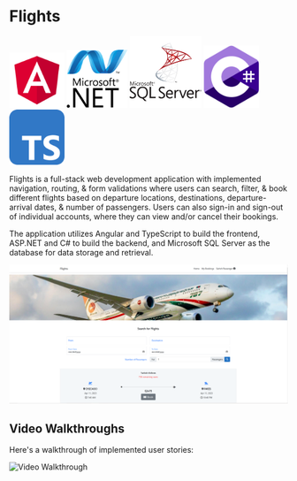 # Flights
<img src='angular-svgrepo-com.svg' title='Webpage Overview' width='100' alt='Webpage Overview' /> <img src='net-logo-681E247422-seeklogo.com.png' title='Webpage Overview' width='110' alt='Webpage Overview' /> <img src='microsoft-sql-server-logo-svgrepo-com (1).svg' title='Webpage Overview' width='130' alt='Webpage Overview' /> <img src='c--4.svg' title='Webpage Overview' width='100' alt='Webpage Overview' />  <img src='typescript-svgrepo-com.svg' title='Webpage Overview' width='100' alt='Webpage Overview' />



Flights is a full-stack web development application with implemented navigation, routing, & form validations where users can search, filter, & book different flights based on departure locations, destinations, departure-arrival dates, & number of passengers. Users can also sign-in and sign-out of individual accounts, where they can view and/or cancel their bookings.

The application utilizes Angular and TypeScript to build the frontend, ASP.NET and C# to build the backend, and Microsoft SQL Server as the database for data storage and retrieval.

<img src='flights.PNG' title='Webpage Overview' width='' alt='Webpage Overview' />


## Video Walkthroughs

Here's a walkthrough of implemented user stories:

<img src='Flights/walkthrough.gif' title='Video Walkthrough' width='' alt='Video Walkthrough' />

